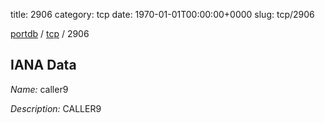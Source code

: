 title: 2906
category: tcp
date: 1970-01-01T00:00:00+0000
slug: tcp/2906

[portdb](/) / [tcp](/category/tcp.html) / 2906


## IANA Data

_Name:_ caller9

_Description:_ CALLER9

